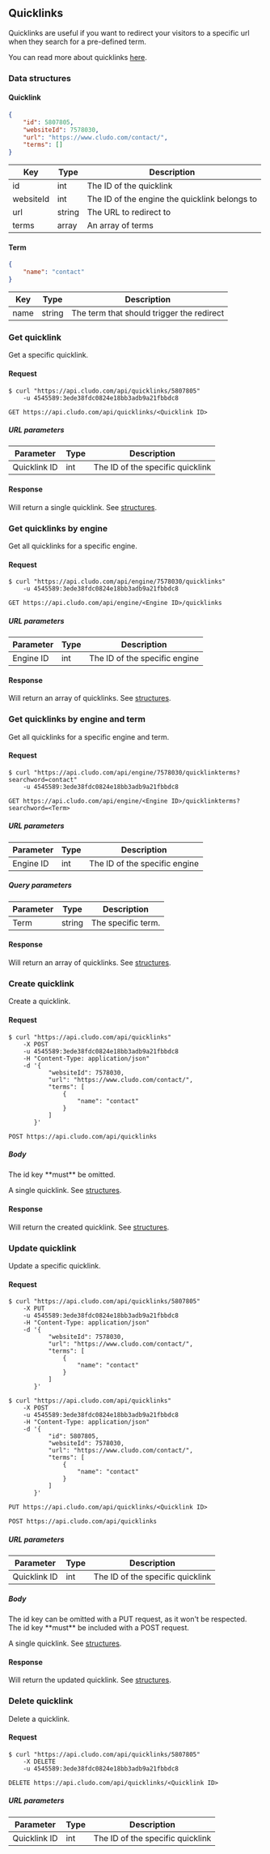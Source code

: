 <h2 id="tools_quicklinks">Quicklinks</h2>

Quicklinks are useful if you want to redirect your visitors to a specific url when they search for a pre-defined term.

<aside class="notice">You can read more about quicklinks <a href="https://cludo.zendesk.com/hc/en-us/articles/115002466252-Quicklinks" target="_blank">here</a>.</aside>

<h3 id="tools_quicklinks_dataStructures">Data structures</h3>

<h4>Quicklink</h4>

```json
{
    "id": 5807805,
    "websiteId": 7578030,
    "url": "https://www.cludo.com/contact/",
    "terms": []
}
```

Key | Type | Description
--- | --- | ---
id | int | The ID of the quicklink
websiteId | int | The ID of the engine the quicklink belongs to
url | string | The URL to redirect to
terms | array | An array of terms

<h4>Term</h4>

```json
{
    "name": "contact"
}
```

Key | Type | Description
--- | --- | ---
name | string | The term that should trigger the redirect

<h3 id="tools_quicklinks_getbyid">Get quicklink</h3>

Get a specific quicklink.

<h4>Request</h4>

```shell
$ curl "https://api.cludo.com/api/quicklinks/5807805"
    -u 4545589:3ede38fdc0824e18bb3adb9a21fbbdc8
```

`GET https://api.cludo.com/api/quicklinks/<Quicklink ID>`

<h5>URL parameters</h5>

Parameter | Type | Description
--- | --- | ---
Quicklink ID | int | The ID of the specific quicklink

<h4>Response</h4>

Will return a single quicklink. See [structures](#tools_quicklinks_structures).

<h3 id="tools_quicklinks_getbyengine">Get quicklinks by engine</h3>

Get all quicklinks for a specific engine.

<h4>Request</h4>

```shell
$ curl "https://api.cludo.com/api/engine/7578030/quicklinks"
    -u 4545589:3ede38fdc0824e18bb3adb9a21fbbdc8
```

`GET https://api.cludo.com/api/engine/<Engine ID>/quicklinks`

<h5>URL parameters</h5>

Parameter | Type | Description
--- | --- | ---
Engine ID | int | The ID of the specific engine

<h4>Response</h4>

Will return an array of quicklinks. See [structures](#tools_quicklinks_structures).

<h3 id="tools_quicklinks_getbyengineandterm">Get quicklinks by engine and term</h3>

Get all quicklinks for a specific engine and term.

<h4>Request</h4>

```shell
$ curl "https://api.cludo.com/api/engine/7578030/quicklinkterms?searchword=contact"
    -u 4545589:3ede38fdc0824e18bb3adb9a21fbbdc8
```

`GET https://api.cludo.com/api/engine/<Engine ID>/quicklinkterms?searchword=<Term>`

<h5>URL parameters</h5>

Parameter | Type | Description
--- | --- | ---
Engine ID | int | The ID of the specific engine

<h5>Query parameters</h5>

Parameter | Type | Description
--- | --- | ---
Term | string | The specific term.

<h4>Response</h4>

Will return an array of quicklinks. See [structures](#tools_quicklinks_structures).

<h3 id="tools_quicklinks_create">Create quicklink</h3>

Create a quicklink.

<h4>Request</h4>

```shell
$ curl "https://api.cludo.com/api/quicklinks"
    -X POST
    -u 4545589:3ede38fdc0824e18bb3adb9a21fbbdc8
    -H "Content-Type: application/json"
    -d '{
           "websiteId": 7578030,
           "url": "https://www.cludo.com/contact/",
           "terms": [
               {
                   "name": "contact"
               }
           ]
       }'
```

`POST https://api.cludo.com/api/quicklinks`

<h5>Body</h5>

<aside class="warning">The id key **must** be omitted.</aside>

A single quicklink. See [structures](#tools_quicklinks_structures).

<h4>Response</h4>

Will return the created quicklink. See [structures](#tools_quicklinks_structures).

<h3 id="tools_quicklinks_update">Update quicklink</h3>

Update a specific quicklink.

<h4>Request</h4>

```shell
$ curl "https://api.cludo.com/api/quicklinks/5807805"
    -X PUT
    -u 4545589:3ede38fdc0824e18bb3adb9a21fbbdc8
    -H "Content-Type: application/json"
    -d '{
           "websiteId": 7578030,
           "url": "https://www.cludo.com/contact/",
           "terms": [
               {
                   "name": "contact"
               }
           ]
       }'
```

```shell
$ curl "https://api.cludo.com/api/quicklinks"
    -X POST
    -u 4545589:3ede38fdc0824e18bb3adb9a21fbbdc8
    -H "Content-Type: application/json"
    -d '{
           "id": 5807805,
           "websiteId": 7578030,
           "url": "https://www.cludo.com/contact/",
           "terms": [
               {
                   "name": "contact"
               }
           ]
       }'
```

`PUT https://api.cludo.com/api/quicklinks/<Quicklink ID>`

`POST https://api.cludo.com/api/quicklinks`

<h5>URL parameters</h5>

Parameter | Type | Description
--- | --- | ---
Quicklink ID | int | The ID of the specific quicklink

<h5>Body</h5>

<aside class="notice">The id key can be omitted with a PUT request, as it won't be respected.</aside>
<aside class="warning">The id key **must** be included with a POST request.</aside>

A single quicklink. See [structures](#tools_quicklinks_structures).

<h4>Response</h4>

Will return the updated quicklink. See [structures](#tools_quicklinks_structures).

<h3 id="tools_quicklinks_delete">Delete quicklink</h3>

Delete a quicklink.

<h4>Request</h4>

```shell
$ curl "https://api.cludo.com/api/quicklinks/5807805"
    -X DELETE
    -u 4545589:3ede38fdc0824e18bb3adb9a21fbbdc8
```

`DELETE https://api.cludo.com/api/quicklinks/<Quicklink ID>`

<h5>URL parameters</h5>

Parameter | Type | Description
--- | --- | ---
Quicklink ID | int | The ID of the specific quicklink